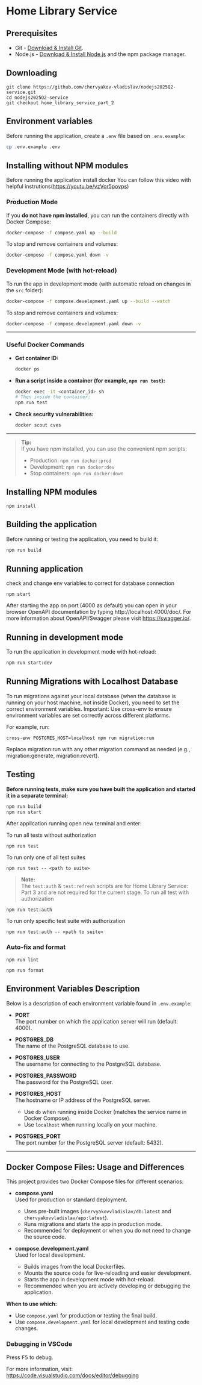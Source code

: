 # Home Library Service

## Prerequisites

- Git - [Download & Install Git](https://git-scm.com/downloads).
- Node.js - [Download & Install Node.js](https://nodejs.org/en/download/) and the npm package manager.

## Downloading

```
git clone https://github.com/chervyakov-vladislav/nodejs2025Q2-service.git
cd nodejs2025Q2-service
git checkout home_library_service_part_2
```

## Environment variables

Before running the application, create a `.env` file based on `.env.example`:

```bash
cp .env.example .env
```

## Installing without NPM modules

Before running the application install docker
You can follow this video with helpful instrutions(https://youtu.be/vzVor5povps)

### Production Mode

If you **do not have npm installed**, you can run the containers directly with Docker Compose:

```sh
docker-compose -f compose.yaml up --build
```

To stop and remove containers and volumes:

```sh
docker-compose -f compose.yaml down -v
```

### Development Mode (with hot-reload)

To run the app in development mode (with automatic reload on changes in the `src` folder):

```sh
docker-compose -f compose.development.yaml up --build --watch
```

To stop and remove containers and volumes:

```sh
docker-compose -f compose.development.yaml down -v
```

---

### Useful Docker Commands

- **Get container ID:**
  ```sh
  docker ps
  ```

- **Run a script inside a container (for example, `npm run test`):**
  ```sh
  docker exec -it <container_id> sh
  # Then inside the container:
  npm run test
  ```

- **Check security vulnerabilities:**
  ```sh
  docker scout cves
  ```

---

> **Tip:**  
> If you have npm installed, you can use the convenient npm scripts:
> - Production: `npm run docker:prod`
> - Development: `npm run docker:dev`
> - Stop containers: `npm run docker:down`

## Installing NPM modules

```
npm install
```

## Building the application

Before running or testing the application, you need to build it:

```bash
npm run build
```

## Running application

check and change env variables to correct for database connection

```
npm start
```

After starting the app on port (4000 as default) you can open
in your browser OpenAPI documentation by typing http://localhost:4000/doc/.
For more information about OpenAPI/Swagger please visit https://swagger.io/.

## Running in development mode

To run the application in development mode with hot-reload:

```bash
npm run start:dev
```

## Running Migrations with Localhost Database

To run migrations against your local database (when the database is running on your host machine, not inside Docker), you need to set the correct environment variables.
Important: Use cross-env to ensure environment variables are set correctly across different platforms.

For example, run:
```
cross-env POSTGRES_HOST=localhost npm run migration:run
```

Replace migration:run with any other migration command as needed (e.g., migration:generate, migration:revert).

## Testing

**Before running tests, make sure you have built the application and started it in a separate terminal:**

```bash
npm run build
npm run start
```

After application running open new terminal and enter:

To run all tests without authorization

```
npm run test
```

To run only one of all test suites

```
npm run test -- <path to suite>
```

> **Note:**  
> The `test:auth` & `test:refresh` scripts are for Home Library Service: Part 3 and are not required for the current stage.
To run all test with authorization

```
npm run test:auth
```

To run only specific test suite with authorization

```
npm run test:auth -- <path to suite>
```

### Auto-fix and format

```
npm run lint
```

```
npm run format
```

## Environment Variables Description

Below is a description of each environment variable found in `.env.example`:

- **PORT**  
  The port number on which the application server will run (default: 4000).

- **POSTGRES_DB**  
  The name of the PostgreSQL database to use.

- **POSTGRES_USER**  
  The username for connecting to the PostgreSQL database.

- **POSTGRES_PASSWORD**  
  The password for the PostgreSQL user.

- **POSTGRES_HOST**  
  The hostname or IP address of the PostgreSQL server.  
  - Use `db` when running inside Docker (matches the service name in Docker Compose).
  - Use `localhost` when running locally on your machine.

- **POSTGRES_PORT**  
  The port number for the PostgreSQL server (default: 5432).

---

## Docker Compose Files: Usage and Differences

This project provides two Docker Compose files for different scenarios:

- **compose.yaml**  
  Used for production or standard deployment.  
  - Uses pre-built images (`chervyakovvladislav/db:latest` and `chervyakovvladislav/app:latest`).
  - Runs migrations and starts the app in production mode.
  - Recommended for deployment or when you do not need to change the source code.

- **compose.development.yaml**  
  Used for local development.  
  - Builds images from the local Dockerfiles.
  - Mounts the source code for live-reloading and easier development.
  - Starts the app in development mode with hot-reload.
  - Recommended when you are actively developing or debugging the application.

**When to use which:**
- Use `compose.yaml` for production or testing the final build.
- Use `compose.development.yaml` for local development and testing code changes.

### Debugging in VSCode

Press <kbd>F5</kbd> to debug.

For more information, visit: https://code.visualstudio.com/docs/editor/debugging
